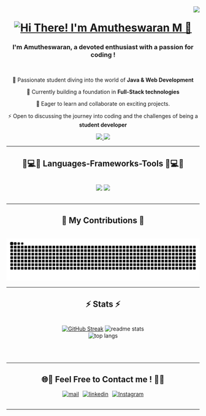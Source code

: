 <img align="right" src="https://visitor-badge.laobi.icu/badge?page_id=GowthamXeno.GowthamXeno" />

<h1 align="center">
    <a href="https://git.io/typing-svg"><img src="https://readme-typing-svg.demolab.com?font=Righteous&size=35&duration=3500&pause=500&center=true&random=false&width=500&height=70&lines=Hi+There!+%F0%9F%91%8B;I'm+Amutheswaran;Programming+Enthusiast+;Full+Stack+Web+Developer" alt="Hi There! I'm Amutheswaran M 👋 " /></a>
</h1>

<h3 align="center">I'm Amutheswaran, a devoted enthusiast with a passion for coding !</h3>

<br/>

<div align="center">
 
 🔭 Passionate student diving into the world of **Java & Web Development**
 
 🌱 Currently building a foundation in **Full-Stack technologies**

🚀 Eager to learn and collaborate on exciting projects.

⚡ Open to discussing the journey into coding and the challenges of being a **student developer**

 </div>
 
<div align="center"> 
  <a href="mailto:amudheswaran@gmail.com">
    <img src="https://img.shields.io/badge/Gmail-333333?style=for-the-badge&logo=gmail&logoColor=red" />
  </a>
  <a href="https://www.linkedin.com/in/amutheswaran-jd" target="_blank">
    <img src="https://img.shields.io/badge/LinkedIn-0077B5?style=for-the-badge&logo=linkedin&logoColor=white" target="_blank" />
  </a>
<!--   <a href="https://portfoliogowtham.vercel.app/" target="_blank">
     <img src="https://img.shields.io/badge/Portfolio-FF5722?style=for-the-badge&logo=todoist&logoColor=white" target="_blank" /> <!-- sqlite, safari, google-chrome are other good icon options -->
<!--   </a> -->
</div>

 <hr/>
 
<h2 align="center">🌟💻🔧 Languages-Frameworks-Tools 🔧💻🌟</h2>
<br/>
<div align="center">
    <img src="https://skillicons.dev/icons?i=java,javascript,mysql,git,github" />
    <img src="https://skillicons.dev/icons?i=html,css,vscode,bootstrap." /><br>
</div>

<br/>
<hr/>

<div align="center">
  <h2>🐍 My Contributions 🐍</h2>
  <br>
  <picture>
  <source
    media="(prefers-color-scheme: dark)"
    srcset="https://raw.githubusercontent.com/GowthamXeno/GowthamXeno/output/github-contribution-grid-snake-dark-xeno.svg"
  />
  <source
    media="(prefers-color-scheme: light)"
    srcset="https://raw.githubusercontent.com/GowthamXeno/GowthamXeno/output/github-contribution-grid-snake.svg"
  />
  <img
    alt="github contribution grid snake animation"
    src="https://raw.githubusercontent.com/GowthamXeno/GowthamXeno/output/github-contribution-grid-snake-dark-xeno.svg"
  />
</picture>
  
  <br/>
</div>

<hr/>

<h2 align="center">⚡ Stats ⚡</h2>
<br>
<div align=center>
  <a href="https://git.io/streak-stats"><img src="https://streak-stats.demolab.com?user=Amutheswaran2004&theme=transparent&hide_border=true" alt="GitHub Streak" /></a>
  <img width=390 src="https://github-readme-stats-salesp07.vercel.app/api?username=Amutheswaran2004&count_private=true&show_icons=true&theme=transparent&rank_icon=github&hide_border=true" alt="readme stats"/>
  <br/>
  <img width=325 align="center" src="https://github-readme-stats-salesp07.vercel.app/api/top-langs/?username=Amutheswaran2004&hide=HTML&langs_count=8&layout=compact&theme=transparent&hide_border=true&exclude_repo=github-readme-stats" alt="top langs" />
</div>

<br/><br/>


<hr/>

<h2 align="center">🌐👥 Feel Free to Contact me ! 👥🌐</h2>

<div align="center" style="display: flex;justify-content:center; gap: 10px;">
  <a href="mailto:amudheswaran@gmail.com" target="_blank">
    <img src="https://socialize-md.vercel.app/api/badge/mail" width="52" height="40" alt="mail"  />
  </a>
  <a href="www.linkedin.com/in/amutheswaran-jd" target="_blank">
    <img src="https://socialize-md.vercel.app/api/badge/linkedin" width="52" height="40" alt="linkedin"  />
  </a>
  <a href="https://www.instagram.com/_amudesh73_" target="_blank">
    <img src="https://socialize-md.vercel.app/api/badge/instagram" width="52" height="40" alt="Instagram"  />
<!--   </a>
   <a href="https://discord.gg/https://discord.gg/aVx39y5Eq6" target="_blank">
    <img src="https://socialize-md.vercel.app/api/badge/discord" width="52" height="40" alt="Discord"  />
  </a> -->
</div>
<br/>
<hr/>
<!-- <h2 align="center">💰✨ Show Your Support! ✨💰</h2>
<div align="center">
<a href="https://www.buymeacoffee.com/gowthamxeno" target="_blank">
  <img src="https://img.buymeacoffee.com/button-api/?text=Buy%20me%20a%20coffee&emoji=%E2%98%95&slug=gowthamxeno&button_colour=FFDD00&font_colour=000000&font_family=Comic&outline_colour=000000&coffee_colour=ffffff" alt="Buy Me a Coffee">
</a> -->
</div>

<br/>
